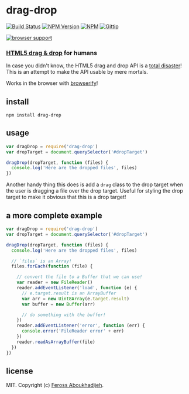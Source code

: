 # drag-drop
[![Build Status](http://img.shields.io/travis/feross/drag-drop.svg)](https://travis-ci.org/feross/drag-drop)
[![NPM Version](http://img.shields.io/npm/v/drag-drop.svg)](https://npmjs.org/package/drag-drop)
[![NPM](http://img.shields.io/npm/dm/drag-drop.svg)](https://npmjs.org/package/drag-drop)
[![Gittip](http://img.shields.io/gittip/feross.svg)](https://www.gittip.com/feross/)

[![browser support](https://ci.testling.com/feross/drag-drop.png)](https://ci.testling.com/feross/drag-drop)

### [HTML5 drag & drop](https://developer.mozilla.org/en-US/docs/Using_files_from_web_applications) for humans

In case you didn't know, the HTML5 drag and drop API is a
[total disaster](http://www.quirksmode.org/blog/archives/2009/09/the_html5_drag.html)!
This is an attempt to make the API usable by mere mortals.

Works in the browser with [browserify](http://browserify.org/)!

## install

```
npm install drag-drop
```

## usage

```js
var dragDrop = require('drag-drop')
var dropTarget = document.querySelector('#dropTarget')

dragDrop(dropTarget, function (files) {
  console.log('Here are the dropped files', files)
})

```

Another handy thing this does is add a `drag` class to the drop target when the user
is dragging a file over the drop target. Useful for styling the drop target to make
it obvious that this is a drop target!

## a more complete example

```js
var dragDrop = require('drag-drop')
var dropTarget = document.querySelector('#dropTarget')

dragDrop(dropTarget, function (files) {
  console.log('Here are the dropped files', files)

  // `files` is an Array!
  files.forEach(function (file) {

    // convert the file to a Buffer that we can use!
    var reader = new FileReader()
    reader.addEventListener('load', function (e) {
      // e.target.result is an ArrayBuffer
      var arr = new Uint8Array(e.target.result)
      var buffer = new Buffer(arr)

      // do something with the buffer!
    })
    reader.addEventListener('error', function (err) {
      console.error('FileReader error' + err)
    })
    reader.readAsArrayBuffer(file)
  })
})

```

## license

MIT. Copyright (c) [Feross Aboukhadijeh](http://feross.org).
